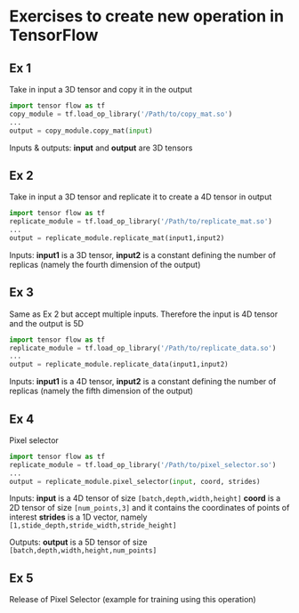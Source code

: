 # Exercises to create new operation in TensorFlow

## Ex 1
Take in input a 3D tensor and copy it in the output
```python
import tensor flow as tf
copy_module = tf.load_op_library('/Path/to/copy_mat.so')
...
output = copy_module.copy_mat(input)
```

Inputs & outputs:
**input** and **output** are 3D tensors


## Ex 2
Take in input a 3D tensor and replicate it to create a 4D tensor in output
```python
import tensor flow as tf
replicate_module = tf.load_op_library('/Path/to/replicate_mat.so')
...
output = replicate_module.replicate_mat(input1,input2)
```

Inputs:
**input1** is a 3D tensor, **input2** is a constant defining the number of replicas (namely the fourth dimension of the output)


## Ex 3
Same as Ex 2 but accept multiple inputs. Therefore the input is 4D tensor
and the output is 5D
```python
import tensor flow as tf
replicate_module = tf.load_op_library('/Path/to/replicate_data.so')
...
output = replicate_module.replicate_data(input1,input2)
```

Inputs:
**input1** is a 4D tensor, **input2** is a constant defining the number of replicas (namely the fifth dimension of the output)


## Ex 4
Pixel selector
```python
import tensor flow as tf
replicate_module = tf.load_op_library('/Path/to/pixel_selector.so')
...
output = replicate_module.pixel_selector(input, coord, strides)
```

Inputs:
**input** is a 4D tensor of size `[batch,depth,width,height]`
**coord** is a 2D tensor of size `[num_points,3]` and it contains the coordinates of points of interest
**strides** is a 1D vector, namely `[1,stide_depth,stride_width,stride_height]`

Outputs:
**output** is a 5D tensor of size `[batch,depth,width,height,num_points]`

## Ex 5
Release of Pixel Selector (example for training using this operation)
